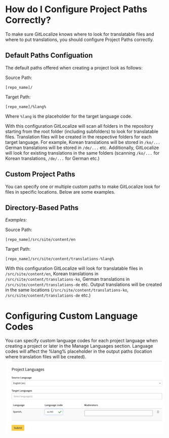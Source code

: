# How do I Configure Project Paths Correctly?

To make sure GitLocalize knows where to look for translatable files and where to put translations, you should configure Project Paths correctly.


## Default Paths Configuation

The default paths offered when creating a project look as follows:

Source Path:

```
[repo_name]/
```

Target Path:

```
[repo_name]/%lang%
```
Where `%lang` is the placeholder for the target language code.

With this configuration GitLocalize will scan all folders in the repository starting from the root folder
(including subfolders) to look for translatable files. Translation files will be created in the respective folders for each target language. For example, Korean translations will be stored in `/ko/...` German translations will be stored in `/de/...` etc.
Additionally, GitLocalize will look for existing translations in the same folders (scanning `/ko/...` for Korean translations, `/de/...` for German etc.)

## Custom Project Paths

You can specify one or multiple custom paths to make GitLocalize look for files in specific locations. Below are some examples.

## Directory-Based Paths
_Examples:_

Source Path:
```
[repo_name]/src/site/content/en
```

Target Path:

```
[repo_name]/src/site/content/translations-%lang%
```

With this configuration GitLocalize will look for translatable files in `/src/site/content/en`, Korean translations in `/src/site/content/translations-ko`, German translations in `/src/site/content/translations-de` etc. Output translations will be created in the same locations (`/src/site/content/translations-ko`,  `/src/site/content/translations-de` etc.)

# Configuring Custom Language Codes

You can specify custom language codes for each project language when creating a project or later in the Manage Languages section. Language codes will affect the %lang% placeholder in the output paths (location where translation files will be created).
![Project Paths](/assets/img/project_paths/project_paths.png)
